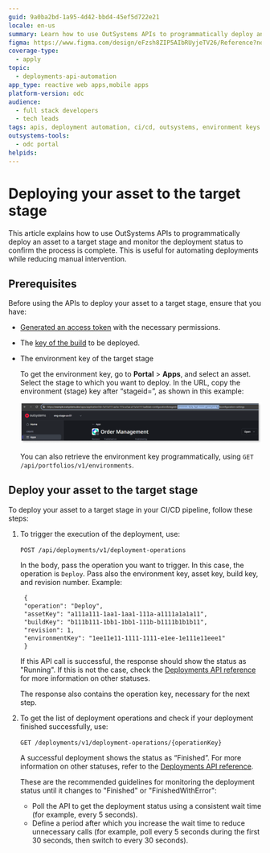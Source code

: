 ```yaml
---
guid: 9a0ba2bd-1a95-4d42-bbd4-45ef5d722e21
locale: en-us
summary: Learn how to use OutSystems APIs to programmatically deploy an asset to a target stage.
figma: https://www.figma.com/design/eFzsh8ZIP5AIbRUyjeTV26/Reference?node-id=4763-2&t=3FZzy4xrcBSUETGl-1
coverage-type:
  - apply
topic:
  - deployments-api-automation
app_type: reactive web apps,mobile apps
platform-version: odc
audience:
  - full stack developers
  - tech leads
tags: apis, deployment automation, ci/cd, outsystems, environment keys
outsystems-tools:
  - odc portal
helpids:
---
```

# Deploying your asset to the target stage

This article explains how to use OutSystems APIs to programmatically deploy an asset to a target stage and monitor the deployment status to confirm the process is complete. This is useful for automating deployments while reducing manual intervention.

## Prerequisites

Before using the APIs to deploy your asset to a target stage, ensure that you have:

* [Generated an access token](../authentication/get-access-token.md) with the necessary permissions.  
* The [key of the build](select-revision-build.md) to be deployed.  
* The environment key of the target stage

    <div class="info" markdown="1">

    To get the environment key, go to **Portal** > **Apps**, and select an asset. Select the stage to which you want to deploy. In the URL, copy the environment (stage) key after “stageid=”, as shown in this example:

    ![Screenshot of the ODC Portal showing how to retrieve the environment (stage) key from the asset URL](images/environment-key-pl.png "Get the environment key")

    You can also retrieve the environment key programmatically, using `GET /api/portfolios/v1/environments`.

    </div>

## Deploy your asset to the target stage

To deploy your asset to a target stage in your CI/CD pipeline, follow these steps:

1. To trigger the execution of the deployment, use:  

    `POST /api/deployments/v1/deployment-operations`

    In the body, pass the operation you want to trigger. In this case, the operation is `Deploy`. Pass also the environment key, asset key, build key, and revision number. Example:  

        {
        "operation": "Deploy",  
        "assetKey": "a111a111-1aa1-1aa1-111a-a1111a1a1a11",  
        "buildKey": "b111b111-1bb1-1bb1-111b-b1111b1b1b11",  
        "revision": 1,  
        "environmentKey": "1ee11e11-1111-1111-e1ee-1e111e11eee1"  
        }
        
    If this API call is successful, the response should show the status as "Running". If this is not the case, check the [Deployments API reference](https://www.outsystems.com/tk/redirect?g=acf7cd06-3fe1-4bd3-85e8-06cd11aa0a7d) for more information on other statuses.

    The response also contains the operation key, necessary for the next step.  

1. To get the list of deployment operations and check if your deployment finished successfully, use:  

    `GET /deployments/v1/deployment-operations/{operationKey}`

    A successful deployment shows the status as “Finished”. For more information on other statuses, refer to the [Deployments API reference](https://www.outsystems.com/tk/redirect?g=acf7cd06-3fe1-4bd3-85e8-06cd11aa0a7d).  

    These are the recommended guidelines for monitoring the deployment status until it changes to "Finished" or "FinishedWithError":  

    * Poll the API to get the deployment status using a consistent wait time (for example, every 5 seconds).  
    * Define a period after which you increase the wait time to reduce unnecessary calls (for example, poll every 5 seconds during the first 30 seconds, then switch to every 30 seconds).  
